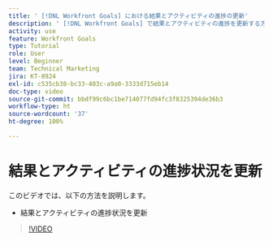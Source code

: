 ```yaml
---
title: ' [!DNL Workfront Goals] における結果とアクティビティの進捗の更新'
description: ' [!DNL Workfront Goals] で結果とアクティビティの進捗を更新する方法を説明します。'
activity: use
feature: Workfront Goals
type: Tutorial
role: User
level: Beginner
team: Technical Marketing
jira: KT-8924
exl-id: c535cb38-bc33-403c-a9a0-3333d715eb14
doc-type: video
source-git-commit: bbdf99c6bc1be714077fd94fc3f8325394de36b3
workflow-type: ht
source-wordcount: '37'
ht-degree: 100%

---
```


# 結果とアクティビティの進捗状況を更新

このビデオでは、以下の方法を説明します。

* 結果とアクティビティの進捗状況を更新

>[!VIDEO](https://video.tv.adobe.com/v/3415956/?quality=12&learn=on&enablevpops=1&captions=jpn)

